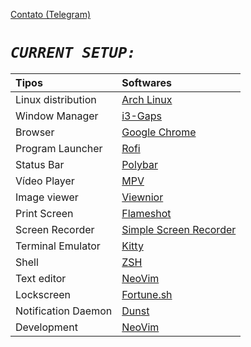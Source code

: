 [Contato (Telegram)](https://t.me/joaoppierri)

# ***`CURRENT SETUP:`***
| Tipos               | Softwares                                                                                                                           |
| :------------------ | :---------------------------------------------------------------------------------------------------------------------------------- |
| Linux distribution        | [Arch Linux](https://wiki.archlinux.org/index.php/Installation_guide_(Portugu%C3%AAs))                                                                                            |                                                                                       
| Window Manager  | [i3-Gaps](https://github.com/Airblader/i3)                                                                                             
| Browser           | [Google Chrome](https://aur.archlinux.org/packages/google-chrome/)                                                                                |
| Program Launcher | [Rofi](https://github.com/davatorium/rofi)                                                                                         |                                                                                        
| Status Bar     | [Polybar](https://github.com/polybar/polybar)                                                                                         |     									    |                                					     	 	    
| Vídeo Player        | [MPV](https://mpv.io/)														    |
| Image viewer | [Viewnior](http://siyanpanayotov.com/project/viewnior)                                                                                                                                                                                             
| Print Screen     | [Flameshot](https://github.com/lupoDharkael/flameshot)                                                                               |
| Screen Recorder    | [Simple Screen Recorder](https://www.maartenbaert.be/simplescreenrecorder/)                                                                                                    
| Terminal Emulator   | [Kitty](https://github.com/kovidgoyal/kitty)                                                                                 |
| Shell               | [ZSH](https://wiki.archlinux.org/index.php/Zsh)                                                                                                         
| Text editor     | [NeoVim](https://github.com/neovim/neovim)                                                    							    |
| Lockscreen    | [Fortune.sh](https://github.com/fffranks/dotfiles/blob/master/.config/polybar/scripts/fortune.sh)               |                                                                                   
| Notification Daemon   | [Dunst](https://github.com/dunst-project/dunst)                                                        |                            
| Development   | [NeoVim](https://github.com/neovim/neovim)                                                                     |

